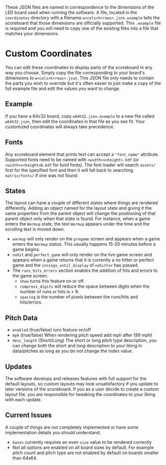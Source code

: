 These JSON files are named in correspondence to the dimensions of the LED board used when running the software. A file, located in the `coordinates` directory with a filename `w<cols>h<rows>.json.example` tells the scoreboard that those dimensions are officially supported. This `.example` file is required and you will need to copy one of the existing files into a file that matches your dimensions.

# Custom Coordinates
You can edit these coordinates to display parts of the scoreboard in any way you choose. Simply copy the file corresponding to your board's dimensions to `w<cols>h<rows>.json`. This JSON file only needs to contain the parts you wish to override but it's often easier to just make a copy of the full example file and edit the values you want to change.

## Example
If you have a 64x32 board, copy `w64h32.json.example` to a new file called `w64h32.json`, then edit the coordinates in that file as you see fit. Your customized coordinates will always take precedence.

## Fonts
Any scoreboard element that prints text can accept a `"font_name"` attribute. Supported fonts need to be named with `<width>x<height>.bdf` (or `<width>x<height>B.bdf` for bold fonts). The font loader will search `assets/` first for the specified font and then it will fall back to searching `matrix/fonts/` if one was not found.

## States
The layout can have a couple of different states where things are rendered differently. Adding an object named for the layout state and giving it the same properties from the parent object will change the positioning of that parent object only when that state is found. For instance, when a game enters the `Warmup` state, the text `Warmup` appears under the time and the scrolling text is moved down.
* `warmup` will	only render on the `pregame` screen and appears when a game enters the `Warmup` status. This usually happens 15-20 minutes before a game begins.
* `nohit` and `perfect_game` will only render on the live game screen and appears when a game returns that it is currently a no hitter or perfect game and the `innings_until_display` of `nohitter` has passed.
* The `runs_hits_errors` section enables the addition of hits and errors to the game screen.  
  * `show` turns this feature on or off.
  * `compress_digits` will reduce the space between digits when the number of runs or hits is > 9.
  * `spacing` is the number of pixels between the runs/hits and hits/errors.

## Pitch Data
* `enabled` (true/false) turn feature on/off
* `mph` (true/false) When rendering pitch speed add mph after (99 mph)
* `desc_length` (Short/Long) The short or long pitch type description, you can change both the short and long description to your liking in data/pitches as long as you do not change the index value.  

## Updates
The software develops and releases features with full support for the default layouts, so custom layouts may look unsatisfactory if you update to later versions of the scoreboard. If you as a user decide to create a custom layout file, you are responsible for tweaking the coordinates to your liking with each update.

## Current Issues
A couple of things are not completely implemented or have some implementation details you should understand.

* `bases` currently requires an even `size` value to be rendered correctly
* Not all options are enabled on all board sizes by default.  For example pitch count and pitch type are not enabled by default on boards smaller than 64x64.
